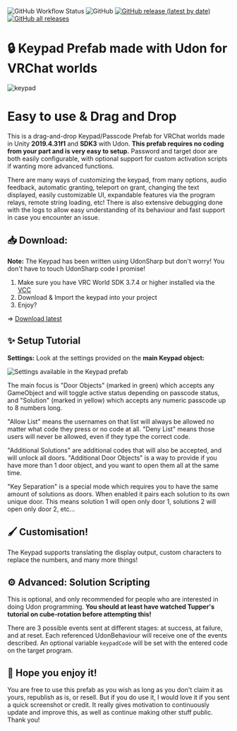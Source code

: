
<div align=left>
  <img alt="GitHub Workflow Status" src="https://img.shields.io/github/actions/workflow/status/reava/U-Key/release.yml?style=for-the-badge">
  <img alt="GitHub" src="https://img.shields.io/github/license/Reava/U-Key?color=blue&style=for-the-badge">
  <a href="https://github.com/Reava/U-Key/releases/latest/"><img alt="GitHub release (latest by date)" src="https://img.shields.io/github/v/release/reava/U-Key?logo=unity&style=for-the-badge"></a>
  <a href="https://github.com/Reava/U-Key/releases/latest/"><img alt="GitHub all releases" src="https://img.shields.io/github/downloads/reava/U-Key/total?color=blue&style=for-the-badge"></a>
</div>

# 🔒 **Keypad Prefab made with Udon for VRChat worlds**

![keypad](https://user-images.githubusercontent.com/93742413/226099076-105fcbdf-e777-49a4-bdfc-deebb8ce7709.png)

# Easy to use & Drag and Drop

This is a drag-and-drop Keypad/Passcode Prefab for VRChat worlds made in Unity **2019.4.31f1** and **SDK3** with Udon. 
**This prefab requires no coding from your part and is very easy to setup.**
Password and target door are both easily configurable, with optional support for custom activation scripts if wanting more advanced functions.

There are many ways of customizing the keypad, from many options, audio feedback, automatic granting, teleport on grant, changing the text displayed, easily customizable UI, expandable features via the program relays, remote string loading, etc!
There is also extensive debugging done with the logs to allow easy understanding of its behaviour and fast support in case you encounter an issue.

## **📥 Download:**

**Note:** The Keypad has been written using UdonSharp but don't worry! You don't have to touch UdonSharp code I promise!

1. Make sure you have VRC World SDK 3.7.4 or higher installed via the [VCC](https://vcc.docs.vrchat.com/) 
2. Download & Import the keypad into your project
3. Enjoy?

=> [Download latest](https://github.com/Reava/U-Keypad/releases/latest/)

## **✨ Setup Tutorial**

**Settings:** Look at the settings provided on the **main Keypad object:**

![Settings available in the Keypad prefab](https://user-images.githubusercontent.com/93742413/226104995-532ec22e-09ca-46fe-8c5f-9d0200f30059.PNG)

The main focus is "Door Objects" (marked in green) which accepts any GameObject and will toggle active status depending on passcode status, and "Solution" (marked in yellow) which accepts any numeric passcode up to 8 numbers long.

"Allow List" means the usernames on that list will always be allowed no matter what code they press or no code at all. "Deny List" means those users will never be allowed, even if they type the correct code.

"Additional Solutions" are additional codes that will also be accepted, and will unlock all doors. "Additional Door Objects" is a way to provide if you have more than 1 door object, and you want to open them all at the same time.

"Key Separation" is a special mode which requires you to have the same amount of solutions as doors. When enabled it pairs each solution to its own unique door. This means solution 1 will open only door 1, solutions 2 will open only door 2, etc...

## **🖌️ Customisation!**

The Keypad supports translating the display output, custom characters to replace the numbers, and many more things!

## **⚙️ Advanced: Solution Scripting**

This is optional, and only recommended for people who are interested in doing Udon programming. 
**You should at least have watched Tupper's tutorial on cube-rotation before attempting this!**

There are 3 possible events sent at different stages: at success, at failure, and at reset. Each referenced UdonBehaviour will receive one of the events described. An optional variable `keypadCode` will be set with the entered code on the target program.

## **💙 Hope you enjoy it!**

You are free to use this prefab as you wish as long as you don't claim it as yours, republish as is, or resell. But if you do use it, I would love it if you sent a quick screenshot or credit. It really gives motivation to continuously update and improve this, as well as continue making other stuff public. Thank you!
